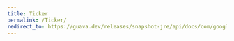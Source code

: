 ```yaml
---
title: Ticker
permalink: /Ticker/
redirect_to: https://guava.dev/releases/snapshot-jre/api/docs/com/google/common/base/Ticker.html
---
```

